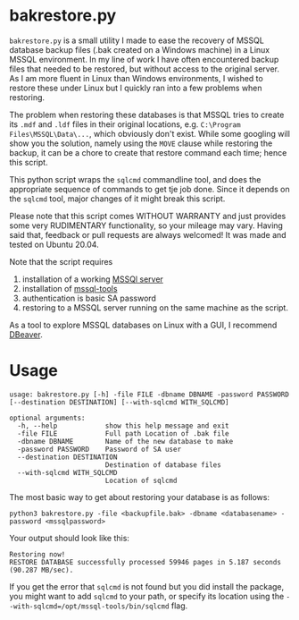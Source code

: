 bakrestore.py
=============

```bakrestore.py``` is a small utility I made to ease the recovery of MSSQL database backup files (.bak created on a Windows machine) in a Linux MSSQL environment. In my line of work I have often encountered backup files that needed to be restored, but without access to the original server. As I am more fluent in Linux than Windows environments, I wished to restore these under Linux but I quickly ran into a few problems when restoring.

The problem when restoring these databases is that MSSQL tries to create its ```.mdf``` and ```.ldf``` files in their original locations, e.g. ```C:\Program Files\MSSQL\Data\...```, which obviously don't exist. While some googling will show you the solution, namely using the ```MOVE``` clause while restoring the backup, it can be a chore to create that restore command each time; hence this script.

This python script wraps the ```sqlcmd``` commandline tool, and does the appropriate sequence of commands to get tje job done. Since it depends on the ```sqlcmd``` tool, major changes of it might break this script.

Please note that this script comes WITHOUT WARRANTY and just provides some very RUDIMENTARY functionality, so your mileage may vary. Having said that, feedback or pull requests are always welcomed! It was made and tested on Ubuntu 20.04.

Note that the script requires
1. installation of a working [MSSQl server](https://docs.microsoft.com/en-us/sql/linux/quickstart-install-connect-ubuntu?view=sql-server-ver15)
2. installation of [mssql-tools](https://docs.microsoft.com/en-us/sql/linux/sql-server-linux-setup-tools?view=sql-server-ver15)
3. authentication is basic SA password
4. restoring to a MSSQL server running on the same machine as the script.

As a tool to explore MSSQL databases on Linux with a GUI, I recommend [DBeaver](https://dbeaver.io).

Usage
=====

```
usage: bakrestore.py [-h] -file FILE -dbname DBNAME -password PASSWORD [--destination DESTINATION] [--with-sqlcmd WITH_SQLCMD]

optional arguments:
  -h, --help            show this help message and exit
  -file FILE            Full path Location of .bak file
  -dbname DBNAME        Name of the new database to make
  -password PASSWORD    Password of SA user
  --destination DESTINATION
                        Destination of database files
  --with-sqlcmd WITH_SQLCMD
                        Location of sqlcmd
```

The most basic way to get about restoring your database is as follows:

```
python3 bakrestore.py -file <backupfile.bak> -dbname <databasename> -password <mssqlpassword>
```

Your output should look like this:
```
Restoring now!
RESTORE DATABASE successfully processed 59946 pages in 5.187 seconds (90.287 MB/sec).
```

If you get the error that ```sqlcmd``` is not found but you did install the package, you might want to add ```sqlcmd``` to your path, or specify its location using the ```--with-sqlcmd=/opt/mssql-tools/bin/sqlcmd``` flag.
